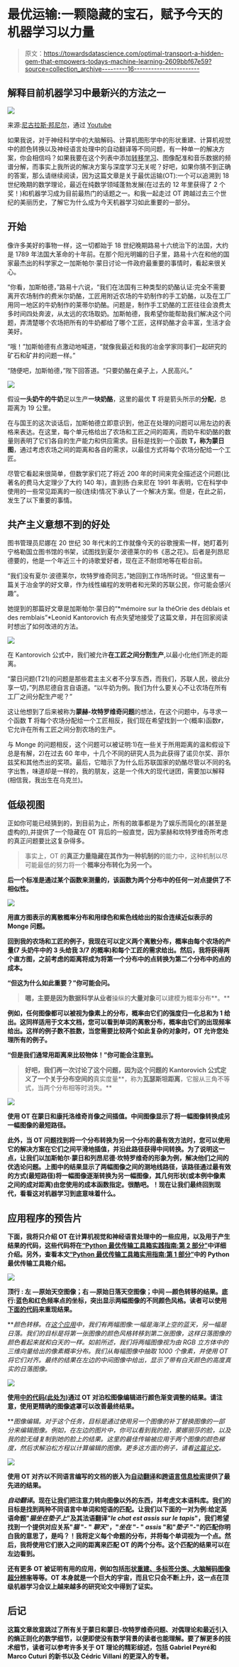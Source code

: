 # 最优运输:一颗隐藏的宝石，赋予今天的机器学习以力量

> 原文：<https://towardsdatascience.com/optimal-transport-a-hidden-gem-that-empowers-todays-machine-learning-2609bbf67e59?source=collection_archive---------16----------------------->

## 解释目前机器学习中最新兴的方法之一

![](img/bcd919f4af065e0e60e3c3453bcb9ed2.png)

来源:[尼古拉斯·邦尼尔](https://perso.liris.cnrs.fr/nicolas.bonneel/spot/)，通过 [Youtube](https://www.youtube.com/watch?time_continue=2&v=KTFn3YWN7b4&feature=emb_logo)

如果我说，对于神经科学中的大脑解码、计算机图形学中的形状重建、计算机视觉中的颜色转换以及神经语言处理中的自动翻译等不同问题，有一种单一的解决方案，你会相信吗？如果我要在这个列表中添加[转移学习](/why-transfer-learning-works-or-fails-27dcb8095670)、图像配准和音乐数据的频谱分解，而事实上我所说的解决方案与深度学习无关呢？好吧，如果你猜不到正确的答案，那么请继续阅读，因为这篇文章是关于最优运输(OT):一个可以追溯到 18 世纪晚期的数学理论，最近在纯数学领域蓬勃发展(在过去的 12 年里获得了 2 个奖！)和机器学习成为目前最热门的话题之一。和我一起走过 OT 跨越过去三个世纪的美丽历史，了解它为什么成为今天机器学习如此重要的一部分。

## 开始

像许多美好的事物一样，这一切都始于 18 世纪晚期路易十六统治下的法国，大约是 1789 年法国大革命的十年前。在那个阳光明媚的日子里，路易十六在和他的国家最杰出的科学家之一加斯帕尔·蒙日讨论一件政府最重要的事情时，看起来很关心。

“你看，加斯帕德，”路易十六说，“我们在法国有三种类型的奶酪认证:完全不需要离开农场制作的费米尔奶酪，工匠用附近农场的牛奶制作的手工奶酪，以及在工厂用同一地区的牛奶制作的莱蒂尔奶酪。问题是，制作手工奶酪的工匠往往会浪费太多时间四处奔波，从太远的农场取奶。加斯帕德，我希望你能帮助我们解决这个问题，弄清楚哪个农场把所有的牛奶都给了哪个工匠，这样奶酪才会丰富，生活才会美好。

“哦！”加斯帕德有点激动地喊道，“就像我最近和我的冶金学家同事们一起研究的矿石和矿井的问题一样。”

“随便吧，加斯帕德，”陛下回答道。“只要奶酪在桌子上，人民高兴。”

![](img/d135b11256453e789efbd83343bcabf6.png)

假设**一头奶牛的牛奶**足以生产**一块奶酪**，这里的最优 **T** 将是箭头所示的**分配**，总距离为 19 公里。

在与国王的这次谈话后，加斯帕德立即意识到，他正在处理的问题可以用左边的表格来表达。在这里，每个单元格给出了农场和工匠之间的距离，而奶牛和奶酪的数量则表明了它们各自的生产能力和供应需求。目标是找到一个函数 **T，**称为**蒙日图**，通过考虑农场之间的距离和各自的需求，以最佳方式将每个农场分配给一个工匠。

尽管它看起来很简单，但数学家们花了将近 200 年的时间来完全描述这个问题(比著名的费马大定理少了大约 140 年)，直到扬·白来尼在 1991 年表明，它在科学中使用的一些常见距离的一般(连续)情况下承认了一个解决方案。但是，在此之前，发生了以下重要的事情。

## 共产主义意想不到的好处

图书管理员尼娜在 20 世纪 30 年代末的工作就像今天的谷歌搜索一样，她盯着列宁格勒国立图书馆的书架，试图找到夏尔·波德莱尔的书《恶之花》。后者是列昂尼德要的，他是一个年近三十的诗歌爱好者，现在正不耐烦地等在柜台前。

“我们没有夏尔·波德莱尔，坎特罗维奇同志，”她回到工作场所时说。“但这里有一篇关于冶金学的好文章，作为线性编程的发明者和光荣的苏联公民，你可能会感兴趣”。

她提到的那篇好文章是加斯帕尔·蒙日的“*mémoire sur la théOrie des déblais et des remblais”*Leonid Kantorovich 有点失望地接受了这篇文章，并在回家阅读时想出了如何改进的方法。

![](img/f385c738d1fe9aff863b6512aad02f4a.png)

在 Kantorovich 公式中，我们被允许**在工匠之间分割生产**,以最小化他们所走的距离。

“蒙日问题(T21)的问题是那些君主主义者不分享东西，而我们，苏联人民，彼此分享一切，”列昂尼德自言自语道。“以牛奶为例。我们为什么要关心不让农场在所有工厂之间分配生产呢？”

这让他想到了后来被称为**蒙赫-坎特罗维奇问题**的想法，在这个问题中，与寻求一个函数 **T** 将每个农场分配给一个工匠相反，我们现在希望找到一个(概率)函数**г**，它允许在所有工匠之间分割农场的生产。

与 Monge 的问题相反，这个问题可以被证明:1)在一些关于所用距离的温和假设下总是有解，2)在过去 60 年中，十几个不同的研究人员为此获得了诺贝尔奖、菲尔兹奖和其他杰出的奖项。最后，它暗示了为什么后苏联国家的奶酪尽管以不同的名字出售，味道却是一样的，我的朋友，这是一个伟大的现代谜团，需要加以解释(相信我，我出生在乌克兰)。

## **低级视图**

正如你可能已经猜到的，到目前为止，所有的故事都是为了娱乐而简化的(甚至是虚构的),并提供了一个隐藏在 OT 背后的一般直觉，因为蒙赫和坎特罗维奇所考虑的真正问题要比这复杂得多。

> 事实上，OT 的**真正力量隐藏在其作为一种机制的**的能力中，这种机制以尽可能最低的努力将一个********概率分布转化为另一个**。******

**后一个标准是通过某个函数来测量的，该函数为两个分布中的任何一对点提供了不相似性。**

**![](img/4ab0d76163d76304ebd4e75f551b75f9.png)**

**用直方图表示的离散概率分布和用绿色和紫色线给出的拟合连续近似表示的 Monge 问题。**

**回到我的农场和工匠的例子，我现在可以定义两个离散分布，概率由每个农场的产量(7 头奶牛中的 3 头给我 3/7 的概率)和每个工匠的需求给出。然后，我将获得两个直方图，之前考虑的距离将成为将第一个分布中的点转换为第二个分布中的点的成本。**

**“但这为什么如此重要？”你可能会问。**

> **嗯，主要是因为数据科学从业者**操纵的**大量对象**可以建模为概率分布**。**

**例如，任何图像都可以被视为像素上的分布，概率由它们的强度归一化总和为 1 给出。这同样适用于文本文档，您可以看到单词的离散分布，概率由它们的出现频率给出。这样的例子数不胜数，当您需要比较两个如此复杂的对象时，OT 允许您处理所有的例子。**

**“但是我们通常用距离来比较物体！”你可能会注意到。**

> **好吧，我们再一次讨论了这个问题，因为这个问题的 **Kantorovich 公式**定义了一个关于分布空间的**真实度量**，称为**瓦瑟斯坦距离**，它服从三角不等式，当两个分布相等时消失。**

**![](img/bae68e611f8aba6c488e2854ec9bbb19.png)**

**使用 OT 在蒙日和康托洛维奇肖像之间插值。中间图像显示了将一幅图像转换成另一幅图像的最短路径。**

**此外，当 OT 问题找到将一个分布转换为另一个分布的最有效方法时，您可以使用它的解决方案在它们之间平滑地插值，并沿此路径获得中间转换。为了说明这一点，让我们以加斯帕尔·蒙日和列昂尼德·坎特罗维奇的形象为例，解决他们之间的优选论问题。上图中的结果显示了两幅图像之间的测地线路径，该路径通过最有效的方式(最短路径)将一幅图像逐渐转换为另一幅图像，其几何形状(或本例中像素之间的成对距离)由您使用的成本函数指定。很酷吧。！现在让我们最终回到现代，看看这对机器学习到底意味着什么。**

## **应用程序的预告片**

**下面，我将只介绍 OT 在计算机视觉和神经语言处理中的一些应用，以及用于产生结果的代码，这些代码将在[“Python 最优传输工具箱实践指南:第 2 部分”](/hands-on-guide-to-python-optimal-transport-toolbox-part-2-783029a1f062)中详细介绍。另外，查看本文[“Python 最优传输工具箱实用指南:第 1 部分”](https://medium.com/@aboisbunon/hands-on-guide-to-python-optimal-transport-toolbox-part-1-922a2e82e621)中的 Python 最优传输工具箱介绍。**

**![](img/c999306718ac9ff62af25c0356fc954f.png)**

****顶行** : **左** —原始天空图像；**右** —原始日落天空图像；**中间** —颜色转移的结果。**底行**:蓝色和红色频率点的坐标，突出显示两幅图像的不同颜色风格。读者可以使用[下面的代码](https://pythonot.github.io/auto_examples/domain-adaptation/plot_otda_color_images.html#sphx-glr-auto-examples-domain-adaptation-plot-otda-color-images-py)来重现结果。**

***颜色转移。*在[这个应用](https://arxiv.org/pdf/1307.5551.pdf)中，我们有两幅图像:一幅是海洋上空的蓝天，另一幅是日落。我们的目标是将第一张图像的颜色风格转移到第二张图像，这样日落图像的颜色看起来就和白天的一样。如前所述，我们将两幅图像视为由 RGB 立方体中的三维向量给出的像素概率分布。我们从每幅图像中抽取 1000 个像素，并使用 OT 将它们对齐。最终的结果在左边的中间图像中给出，显示了带有白天颜色的高度真实的日落图像。**

**![](img/61fa8acc9b0e17b00b5a4e808e78193c.png)**

**使用[中的代码(此处为](https://github.com/ncourty/PoissonGradient))通过 OT 对泊松图像编辑进行颜色渐变调整的结果。请注意，使用更精确的图像遮罩可以改善最终结果。**

***图像编辑。*对于这个任务，目标是通过使用另一个图像的补丁替换图像的一部分来编辑图像。例如，在左边的图片中，你可以看到我的脸，蒙娜丽莎的脸，以及我的脸无缝复制到她的脸上的结果。这里的最佳传输被应用于两个图像的颜色梯度，然后求解泊松方程以计算编辑的图像。更多这方面的例子，请看[这篇论文](https://papers.nips.cc/paper/6312-mapping-estimation-for-discrete-optimal-transport.pdf)。**

**![](img/211201d412b32240d221f8dbb41a7c22.png)**

**使用 OT 对齐以不同语言编写的文档的嵌入为[自动翻译](https://arxiv.org/pdf/1809.00013.pdf)和[跨语言信息检索](https://arxiv.org/pdf/1805.04437.pdf)提供了最先进的结果。**

***自动翻译*。现在让我们把注意力转向图像以外的东西，并考虑文本语料库。我们的目标是找到两种不同语言中单词和短语的匹配。让我们以下面的一对为例:给定英语命题"*猫坐在垫子上*"及其法语翻译"*le chat est assis sur le tapis*"，我们希望找到一个提供对应关系"*猫* "- " *聊天*"，"*坐在* "- " *assis* "和"*垫子* "-"的匹配你明白我的意思了，是吗？！我将定义每个命题的分布，并将每个单词视为一个点。然后，我将使用它们嵌入之间的距离来匹配 OT 的两个分布。这个匹配的结果可以在左边看到。**

**还有更多 OT 被证明有用的应用，例如包括[形状重建、](https://perso.liris.cnrs.fr/julie.digne/articles/jmiv.pdf)[多标签分类、](https://arxiv.org/pdf/1701.07875.pdf)[大脑解码](https://arxiv.org/pdf/1503.08596.pdf)[图像超分辨率](http://openaccess.thecvf.com/content_cvpr_2015/papers/Kolouri_Transport-Based_Single_Frame_2015_CVPR_paper.pdf)等等。OT 本身就是一个巨大的宇宙，而且它只会不断上升，这一点在顶级机器学习会议上越来越多的研究论文中得到了证实。**

## ****后记****

**这篇文章故意跳过了所有关于蒙日和蒙日-坎特罗维奇问题、对偶理论和最近引入的熵正则化的数学细节，以便即使没有数学背景的读者也能理解。要了解更多的技术细节，读者可以参考许多关于 OT 理论的精彩综述，包括 Gabriel Peyré和 Marco Cuturi 的新书以及 Cédric Villani 的更深入的专著。**